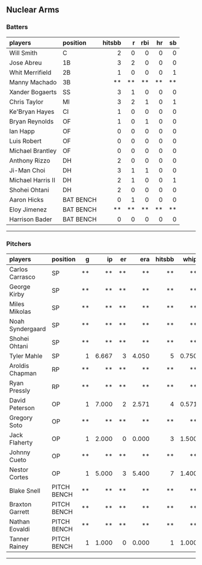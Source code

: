 ## Nuclear Arms

### Batters

 
|players           |position  | hitsbb|  r| rbi| hr| sb| 
|:-----------------|:---------|------:|--:|---:|--:|--:| 
|Will Smith        |C         |      2|  0|   0|  0|  0| 
|Jose Abreu        |1B        |      3|  2|   0|  0|  0| 
|Whit Merrifield   |2B        |      1|  0|   0|  0|  1| 
|Manny Machado     |3B        |     **| **|  **| **| **| 
|Xander Bogaerts   |SS        |      3|  1|   0|  0|  0| 
|Chris Taylor      |MI        |      3|  2|   1|  0|  1| 
|Ke'Bryan Hayes    |CI        |      1|  0|   0|  0|  0| 
|Bryan Reynolds    |OF        |      1|  0|   1|  0|  0| 
|Ian Happ          |OF        |      0|  0|   0|  0|  0| 
|Luis Robert       |OF        |      0|  0|   0|  0|  0| 
|Michael Brantley  |OF        |      0|  0|   0|  0|  0| 
|Anthony Rizzo     |DH        |      2|  0|   0|  0|  0| 
|Ji-Man Choi       |DH        |      3|  1|   1|  0|  0| 
|Michael Harris II |DH        |      2|  1|   0|  0|  1| 
|Shohei Ohtani     |DH        |      2|  0|   0|  0|  0| 
|Aaron Hicks       |BAT BENCH |      0|  1|   0|  0|  0| 
|Eloy Jimenez      |BAT BENCH |     **| **|  **| **| **| 
|Harrison Bader    |BAT BENCH |      0|  0|   0|  0|  0| 


* * *

### Pitchers

 
|players          |position    |  g|    ip| er|   era| hitsbb|  whip| so|  w| sv| 
|:----------------|:-----------|--:|-----:|--:|-----:|------:|-----:|--:|--:|--:| 
|Carlos Carrasco  |SP          | **|    **| **|    **|     **|    **| **| **| **| 
|George Kirby     |SP          | **|    **| **|    **|     **|    **| **| **| **| 
|Miles Mikolas    |SP          | **|    **| **|    **|     **|    **| **| **| **| 
|Noah Syndergaard |SP          | **|    **| **|    **|     **|    **| **| **| **| 
|Shohei Ohtani    |SP          | **|    **| **|    **|     **|    **| **| **| **| 
|Tyler Mahle      |SP          |  1| 6.667|  3| 4.050|      5| 0.750|  7|  1|  0| 
|Aroldis Chapman  |RP          | **|    **| **|    **|     **|    **| **| **| **| 
|Ryan Pressly     |RP          | **|    **| **|    **|     **|    **| **| **| **| 
|David Peterson   |OP          |  1| 7.000|  2| 2.571|      4| 0.571|  8|  0|  0| 
|Gregory Soto     |OP          | **|    **| **|    **|     **|    **| **| **| **| 
|Jack Flaherty    |OP          |  1| 2.000|  0| 0.000|      3| 1.500|  2|  0|  0| 
|Johnny Cueto     |OP          | **|    **| **|    **|     **|    **| **| **| **| 
|Nestor Cortes    |OP          |  1| 5.000|  3| 5.400|      7| 1.400|  7|  0|  0| 
|Blake Snell      |PITCH BENCH | **|    **| **|    **|     **|    **| **| **| **| 
|Braxton Garrett  |PITCH BENCH | **|    **| **|    **|     **|    **| **| **| **| 
|Nathan Eovaldi   |PITCH BENCH | **|    **| **|    **|     **|    **| **| **| **| 
|Tanner Rainey    |PITCH BENCH |  1| 1.000|  0| 0.000|      1| 1.000|  1|  0|  1| 


* * *


